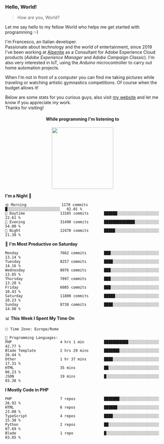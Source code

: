 ### Hello, World!

> How are you, World?

Let me say hello to my fellow World who helps me get started with programming :-)

I'm Francesco, an Italian developer.  
Passionate about technology and the world of entertainment, since 2019 I've been working at [Alpenite](https://www.alpenite.com) as a Consultant for Adobe Experience Cloud products (*Adobe Experience Manager* and *Adobe Campaign Classic*). I'm also very interested in IoT, using the *Arduino* microcontroller to carry out home automation projects.

When I'm not in front of a computer you can find me taking pictures while traveling or watching artistic gymnastics competitions. Of course when the budget allows it!

Below are some stats for you curious guys; also visit [my website](https://www.francescorega.eu) and let me know if you appreciate my work.  
Thanks for visiting!

<div align="center">
  <h4>While programming I'm listening to</h4>
  <a href="https://apps.francescorega.eu/now-playing/11147232609" target="_blank"><img src="https://apps.francescorega.eu/now-playing/11147232609" width="200"></a>
</div>

<!--START_SECTION:waka-->
**I'm a Night 🦉** 

```text
🌞 Morning                1170 commits        █░░░░░░░░░░░░░░░░░░░░░░░░   02.01 % 
🌆 Daytime                13185 commits       ██████░░░░░░░░░░░░░░░░░░░   22.61 % 
🌃 Evening                31490 commits       ██████████████░░░░░░░░░░░   54.00 % 
🌙 Night                  12470 commits       █████░░░░░░░░░░░░░░░░░░░░   21.38 % 
```
📅 **I'm Most Productive on Saturday** 

```text
Monday                   7662 commits        ███░░░░░░░░░░░░░░░░░░░░░░   13.14 % 
Tuesday                  8257 commits        ████░░░░░░░░░░░░░░░░░░░░░   14.16 % 
Wednesday                8076 commits        ███░░░░░░░░░░░░░░░░░░░░░░   13.85 % 
Thursday                 7697 commits        ███░░░░░░░░░░░░░░░░░░░░░░   13.20 % 
Friday                   6085 commits        ███░░░░░░░░░░░░░░░░░░░░░░   10.43 % 
Saturday                 11800 commits       █████░░░░░░░░░░░░░░░░░░░░   20.23 % 
Sunday                   8738 commits        ████░░░░░░░░░░░░░░░░░░░░░   14.98 % 
```


📊 **This Week I Spent My Time On** 

```text
🕑︎ Time Zone: Europe/Rome

💬 Programming Languages: 
PHP                      4 hrs 1 min         ███████████░░░░░░░░░░░░░░   42.77 % 
Blade Template           2 hrs 29 mins       ███████░░░░░░░░░░░░░░░░░░   26.44 % 
Other                    1 hr 37 mins        ████░░░░░░░░░░░░░░░░░░░░░   17.31 % 
HTML                     35 mins             ██░░░░░░░░░░░░░░░░░░░░░░░   06.23 % 
JSON                     19 mins             █░░░░░░░░░░░░░░░░░░░░░░░░   03.38 % 
```

**I Mostly Code in PHP** 

```text
PHP                      7 repos             ███████░░░░░░░░░░░░░░░░░░   26.92 % 
HTML                     6 repos             ██████░░░░░░░░░░░░░░░░░░░   23.08 % 
TypeScript               4 repos             ████░░░░░░░░░░░░░░░░░░░░░   15.38 % 
Python                   2 repos             ██░░░░░░░░░░░░░░░░░░░░░░░   07.69 % 
Blade                    1 repo              █░░░░░░░░░░░░░░░░░░░░░░░░   03.85 % 
```




<!--END_SECTION:waka-->

